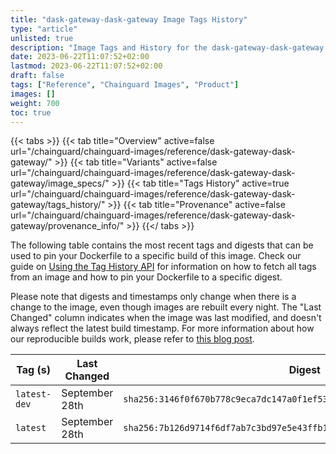 ```yaml
---
title: "dask-gateway-dask-gateway Image Tags History"
type: "article"
unlisted: true
description: "Image Tags and History for the dask-gateway-dask-gateway Chainguard Image"
date: 2023-06-22T11:07:52+02:00
lastmod: 2023-06-22T11:07:52+02:00
draft: false
tags: ["Reference", "Chainguard Images", "Product"]
images: []
weight: 700
toc: true
---
```


{{< tabs >}}
{{< tab title="Overview" active=false url="/chainguard/chainguard-images/reference/dask-gateway-dask-gateway/" >}}
{{< tab title="Variants" active=false url="/chainguard/chainguard-images/reference/dask-gateway-dask-gateway/image_specs/" >}}
{{< tab title="Tags History" active=true url="/chainguard/chainguard-images/reference/dask-gateway-dask-gateway/tags_history/" >}}
{{< tab title="Provenance" active=false url="/chainguard/chainguard-images/reference/dask-gateway-dask-gateway/provenance_info/" >}}
{{</ tabs >}}

The following table contains the most recent tags and digests that can be used to pin your Dockerfile to a specific build of this image. Check our guide on [Using the Tag History API](/chainguard/chainguard-images/using-the-tag-history-api/) for information on how to fetch all tags from an image and how to pin your Dockerfile to a specific digest.

Please note that digests and timestamps only change when there is a change to the image, even though images are rebuilt every night. The "Last Changed" column indicates when the image was last modified, and doesn't always reflect the latest build timestamp. For more information about how our reproducible builds work, please refer to [this blog post](https://www.chainguard.dev/unchained/reproducing-chainguards-reproducible-image-builds).

| Tag (s)       | Last Changed   | Digest                                                                    |
|---------------|----------------|---------------------------------------------------------------------------|
|  `latest-dev` | September 28th | `sha256:3146f0f670b778c9eca7dc147a0f1ef53c84efbbaa3b807c416eb8ee9762a3b0` |
|  `latest`     | September 28th | `sha256:7b126d9714f6df7ab7c3bd97e5e43ffb1b20dd668ca5052e307fbcac316aa8f5` |

